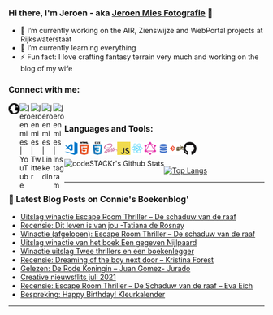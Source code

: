 ### Hi there, I'm Jeroen - aka [Jeroen Mies Fotografie][website] 👋

- 🔭 I’m currently working on the AIR, Zienswijze and WebPortal projects at Rijkswaterstaat
- 🌱 I’m currently learning everything
- ⚡ Fun fact: I love crafting fantasy terrain very much and working on the blog of my wife

### Connect with me:

[<img align="left" alt="jeroenmies" width="22px" src="https://raw.githubusercontent.com/iconic/open-iconic/master/svg/globe.svg" />][website]
[<img align="left" alt="jeroenmies | YouTube" width="22px" src="https://cdn.jsdelivr.net/npm/simple-icons@v3/icons/youtube.svg" />][youtube]
[<img align="left" alt="jeroenmies | Twitter" width="22px" src="https://cdn.jsdelivr.net/npm/simple-icons@v3/icons/twitter.svg" />][twitter]
[<img align="left" alt="jeroenmies | LinkedIn" width="22px" src="https://cdn.jsdelivr.net/npm/simple-icons@v3/icons/linkedin.svg" />][linkedin]
[<img align="left" alt="jeroenmies | Instagram" width="22px" src="https://cdn.jsdelivr.net/npm/simple-icons@v3/icons/instagram.svg" />][instagram]

<br />

### Languages and Tools:

[<img align="left" alt="Visual Studio Code" width="26px" src="https://raw.githubusercontent.com/github/explore/80688e429a7d4ef2fca1e82350fe8e3517d3494d/topics/visual-studio-code/visual-studio-code.png" />][webdevplaylist]
[<img align="left" alt="HTML5" width="26px" src="https://raw.githubusercontent.com/github/explore/80688e429a7d4ef2fca1e82350fe8e3517d3494d/topics/html/html.png" />][webdevplaylist]
[<img align="left" alt="CSS3" width="26px" src="https://raw.githubusercontent.com/github/explore/80688e429a7d4ef2fca1e82350fe8e3517d3494d/topics/css/css.png" />][cssplaylist]
[<img align="left" alt="Sass" width="26px" src="https://raw.githubusercontent.com/github/explore/80688e429a7d4ef2fca1e82350fe8e3517d3494d/topics/sass/sass.png" />][cssplaylist]
[<img align="left" alt="JavaScript" width="26px" src="https://raw.githubusercontent.com/github/explore/80688e429a7d4ef2fca1e82350fe8e3517d3494d/topics/javascript/javascript.png" />][jsplaylist]
[<img align="left" alt="React" width="26px" src="https://raw.githubusercontent.com/github/explore/80688e429a7d4ef2fca1e82350fe8e3517d3494d/topics/react/react.png" />][reactplaylist]
[<img align="left" alt="GraphQL" width="26px" src="https://raw.githubusercontent.com/github/explore/80688e429a7d4ef2fca1e82350fe8e3517d3494d/topics/graphql/graphql.png" />][webdevplaylist]
[<img align="left" alt="SQL" width="26px" src="https://raw.githubusercontent.com/github/explore/80688e429a7d4ef2fca1e82350fe8e3517d3494d/topics/sql/sql.png" />][webdevplaylist]
[<img align="left" alt="Git" width="26px" src="https://raw.githubusercontent.com/github/explore/80688e429a7d4ef2fca1e82350fe8e3517d3494d/topics/git/git.png" />][webdevplaylist]
[<img align="left" alt="GitHub" width="26px" src="https://raw.githubusercontent.com/github/explore/78df643247d429f6cc873026c0622819ad797942/topics/github/github.png" />][webdevplaylist]

<br />
<br />

<img align="left" alt="codeSTACKr's Github Stats" src="https://github-readme-stats.vercel.app/api?username=jeroenmies&show_icons=true&hide_border=true&count_private=true&theme=tokyonight" />

[![Top Langs](https://github-readme-stats.vercel.app/api/top-langs/?username=jeroenmies)](https://github.com/jeroenmies/github-readme-stats)

---

### 📕 Latest Blog Posts on Connie's Boekenblog'
<!-- BLOG-POST-LIST:START -->
- [Uitslag winactie Escape Room Thriller – De schaduw van de raaf](https://conniesboekenblog.nl/2021/07/29/uitslag-winactie-escape-room-thriller-de-schaduw-van-de-raaf/?utm_source=rss&utm_medium=rss&utm_campaign=uitslag-winactie-escape-room-thriller-de-schaduw-van-de-raaf)
- [Recensie: Dit leven is van jou -Tatiana de Rosnay](https://conniesboekenblog.nl/2021/07/26/recensie-dit-leven-is-van-jou-tatiana-de-rosnay/?utm_source=rss&utm_medium=rss&utm_campaign=recensie-dit-leven-is-van-jou-tatiana-de-rosnay)
- [Winactie (afgelopen): Escape Room Thriller – De schaduw van de raaf](https://conniesboekenblog.nl/2021/07/19/winactie-escape-room-thriller-de-schaduw-van-de-raaf/?utm_source=rss&utm_medium=rss&utm_campaign=winactie-escape-room-thriller-de-schaduw-van-de-raaf)
- [Uitslag winactie van het boek Een gegeven Nijlpaard](https://conniesboekenblog.nl/2021/07/17/uitslag-winactie-van-het-boek-een-gegeven-nijlpaard/?utm_source=rss&utm_medium=rss&utm_campaign=uitslag-winactie-van-het-boek-een-gegeven-nijlpaard)
- [Winactie uitslag Twee thrillers en een boekenlegger](https://conniesboekenblog.nl/2021/07/16/winactie-uitslag-twee-thrillers/?utm_source=rss&utm_medium=rss&utm_campaign=winactie-uitslag-twee-thrillers)
- [Recensie: Dreaming of the boy next door – Kristina Forest](https://conniesboekenblog.nl/2021/07/15/recensie-dreaming-of-the-boy-next-door-kristina-forest/?utm_source=rss&utm_medium=rss&utm_campaign=recensie-dreaming-of-the-boy-next-door-kristina-forest)
- [Gelezen: De Rode Koningin – Juan Gomez- Jurado](https://conniesboekenblog.nl/2021/07/13/gelezen-de-rode-koningin-juan-gomez-jurado/?utm_source=rss&utm_medium=rss&utm_campaign=gelezen-de-rode-koningin-juan-gomez-jurado)
- [Creative nieuwsflits juli 2021](https://conniesboekenblog.nl/2021/07/11/creative-nieuwsflits-juli-2021/?utm_source=rss&utm_medium=rss&utm_campaign=creative-nieuwsflits-juli-2021)
- [Recensie: Escape Room Thriller – De Schaduw van de raaf – Eva Eich](https://conniesboekenblog.nl/2021/07/09/recensie-escape-room-thriller-de-schaduw-van-de-raaf-eva-eich/?utm_source=rss&utm_medium=rss&utm_campaign=recensie-escape-room-thriller-de-schaduw-van-de-raaf-eva-eich)
- [Bespreking: Happy Birthday! Kleurkalender](https://conniesboekenblog.nl/2021/07/08/bespreking-happy-birthday-kleurkalender/?utm_source=rss&utm_medium=rss&utm_campaign=bespreking-happy-birthday-kleurkalender)
<!-- BLOG-POST-LIST:END -->

---

[website]: https://jeroenmiesfotografie.nl
[twitter]: https://twitter.com/jeroenmies
[youtube]: https://www.youtube.com/channel/UCdM6wXDAk3Y8_ycxkSfAD7Q
[instagram]: https://www.instagram.com/jeroenmies/
[linkedin]: https://www.linkedin.com/in/jeroenmies/
[webdevplaylist]: https://www.youtube.com/playlist?list=PLlhZGGVFsRrTQQnp_2UwWSoAigm-9_SqR
[jsplaylist]: https://www.youtube.com/playlist?list=PLC5BA7CB1270B2073
[cssplaylist]: https://www.youtube.com/playlist?list=PLlhZGGVFsRrSeV5xra6z-nU60cqompunz
[reactplaylist]: https://www.youtube.com/playlist?list=PLC5BA7CB1270B2073
